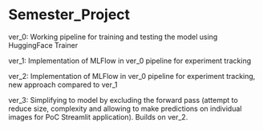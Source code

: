 # Semester_Project

ver_0: Working pipeline for training and testing the model using HuggingFace Trainer

ver_1: Implementation of MLFlow in ver_0 pipeline for experiment tracking

ver_2: Implementation of MLFlow in ver_0 pipeline for experiment tracking, new approach compared to ver_1

ver_3: Simplifying to model by excluding the forward pass (attempt to reduce size, complexity and allowing to make predictions on individual images for PoC Streamlit application). Builds on ver_2.
